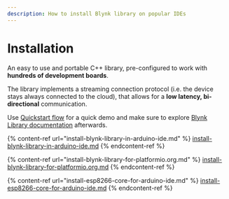 ```yaml
---
description: How to install Blynk library on popular IDEs
---
```


# Installation

An easy to use and portable C++ library, pre-configured to work with **hundreds of development boards**.

The library implements a streaming connection protocol (i.e. the device stays always connected to the cloud), that allows for a **low latency, bi-directional** communication.&#x20;

Use [Quickstart flow](../../getting-started/what-do-i-need-to-blynk/) for a quick demo and make sure to explore [Blynk Library documentation](../configuration.md) afterwards.

{% content-ref url="install-blynk-library-in-arduino-ide.md" %}
[install-blynk-library-in-arduino-ide.md](install-blynk-library-in-arduino-ide.md)
{% endcontent-ref %}

{% content-ref url="install-blynk-library-for-platformio.org.md" %}
[install-blynk-library-for-platformio.org.md](install-blynk-library-for-platformio.org.md)
{% endcontent-ref %}

{% content-ref url="install-esp8266-core-for-arduino-ide.md" %}
[install-esp8266-core-for-arduino-ide.md](install-esp8266-core-for-arduino-ide.md)
{% endcontent-ref %}
